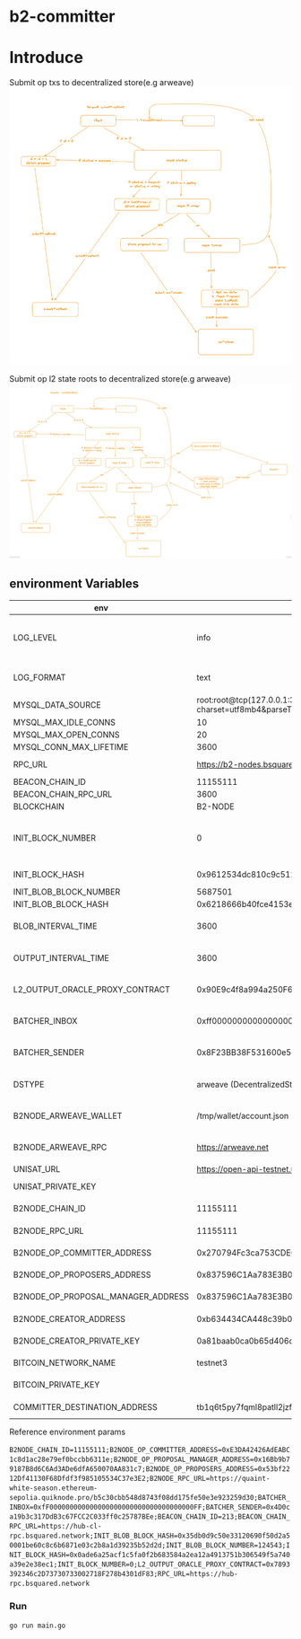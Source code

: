 # b2-committer

# Introduce

Submit op txs to decentralized store(e.g arweave)
![img_1.png](img_1.png)

Submit op l2 state roots to decentralized store(e.g arweave)
![img_2.png](img_2.png)


## environment Variables
| env                                | value                                                        | description                              | remarks                   |
| ---------------------------------- | ------------------------------------------------------------ | ---------------------------------------- | ------------------------- |
| LOG_LEVEL                          | info                                                         |                                          | warn、error、panic、fatal |
| LOG_FORMAT                         | text                                                         |                                          | options: text、json       |
| MYSQL_DATA_SOURCE                  | root:root@tcp(127.0.0.1:3306)/b2_committer?charset=utf8mb4&parseTime=True&loc=Local&multiStatements=true |                                          |                           |
| MYSQL_MAX_IDLE_CONNS               | 10                                                           |                                          |                           |
| MYSQL_MAX_OPEN_CONNS               | 20                                                           |                                          |                           |
| MYSQL_CONN_MAX_LIFETIME            | 3600                                                         |                                          |                           |
| RPC_URL                            | https://b2-nodes.bsquared.network                            | B2NODE-RPC                               |                           |
| BEACON_CHAIN_ID                    | 11155111                                                     |                                          |                           |
| BEACON_CHAIN_RPC_URL               | 3600                                                         |                                          |                           |
| BLOCKCHAIN                         | B2-NODE                                                      |                                          |                           |
| INIT_BLOCK_NUMBER                  | 0                                                            | for begainning to sync block to local db |                           |
| INIT_BLOCK_HASH                    | 0x9612534dc810c9c51211c77def2db781d7cc7979b0cb076a47c9fc6fb6dc475c | Init block hash                          |                           |
| INIT_BLOB_BLOCK_NUMBER             | 5687501                                                      |                                          |                           |
| INIT_BLOB_BLOCK_HASH               | 0x6218666b40fce4153e8f5349ab2f9d2590a601e5a178e4b6d4580094d5c0c2ee |                                          |                           |
| BLOB_INTERVAL_TIME                 | 3600                                                         | btc-network type                         |                           |
| OUTPUT_INTERVAL_TIME               | 3600                                                         | btc-network type                         |                           |
| L2_OUTPUT_ORACLE_PROXY_CONTRACT    | 0x90E9c4f8a994a250F6aEfd61CAFb4F2e895D458F                   | btc-network type                         |                           |
| BATCHER_INBOX                      | 0xff00000000000000000000000000000011155420 (op batcher inbox) | btc-network type                         |                           |
| BATCHER_SENDER                     | 0x8F23BB38F531600e5d8FDDaAEC41F13FaB46E98c (op batcher inbox) | btc-network type                         |                           |
| DSTYPE                             | arweave (DecentralizedStore type)                            | btc-network type                         |                           |
| B2NODE_ARWEAVE_WALLET              | /tmp/wallet/account.json                                     | btc-network type                         |                           |
| B2NODE_ARWEAVE_RPC                 | https://arweave.net                                          | btc-network type                         |                           |
| UNISAT_URL                         | https://open-api-testnet.unisat.io/                          | privateKey                               |                           |
| UNISAT_PRIVATE_KEY                 |                                                              | btc commit destination                   |                           |
| B2NODE_CHAIN_ID                    | 11155111                                                     | btc commit destination                   |                           |
| B2NODE_RPC_URL                     | 11155111                                                     | btc commit destination                   |                           |
| B2NODE_OP_COMMITTER_ADDRESS        | 0x270794Fc3ca753CDE033D2AeF9D00EAf71EbC386                   | btc commit destination                   |                           |
| B2NODE_OP_PROPOSERS_ADDRESS        | 0x837596C1Aa783E3B06C7Efb10a51Fe6699208D1D                   | btc commit destination                   |                           |
| B2NODE_OP_PROPOSAL_MANAGER_ADDRESS | 0x837596C1Aa783E3B06C7Efb10a51Fe6699208D1D                   | btc commit destination                   |                           |
| B2NODE_CREATOR_ADDRESS             | 0xb634434CA448c39b05b460dEC51f458EaC1e2759                   | btc commit destination                   |                           |
| B2NODE_CREATOR_PRIVATE_KEY         | 0a81baab0ca0b65d406d68c79945054b092cbe77499ca55c57b3ecfd33f1d551 | btc commit destination                   |                           |
| BITCOIN_NETWORK_NAME               | testnet3                                                     | btc commit destination                   |                           |
| BITCOIN_PRIVATE_KEY                |                                                              | btc commit destination                   |                           |
| COMMITTER_DESTINATION_ADDRESS      | tb1q6t5py7fqml8patll2jzfc26q7987xqthslyvj4                   | btc commit destination                   |                           |

Reference environment params

`B2NODE_CHAIN_ID=11155111;B2NODE_OP_COMMITTER_ADDRESS=0xE3DA42426AdEABC1c8d1ac28e79ef0bccbb6311e;B2NODE_OP_PROPOSAL_MANAGER_ADDRESS=0x16Bb9b79187B8d6C6Ad3ADe6dfA650070AA831c7;B2NODE_OP_PROPOSERS_ADDRESS=0x53bf2212Df41130F68Dfdf3f985105534C37e3E2;B2NODE_RPC_URL=https://quaint-white-season.ethereum-sepolia.quiknode.pro/b5c30cbb548d8743f08dd175fe50e3e923259d30;BATCHER_INBOX=0xfF000000000000000000000000000000000000FF;BATCHER_SENDER=0x4D0ca19b3c317DdB3c67FCC2C033ff0c25787BEe;BEACON_CHAIN_ID=213;BEACON_CHAIN_RPC_URL=https://hub-cl-rpc.bsquared.network;INIT_BLOB_BLOCK_HASH=0x35db0d9c50e33120690f50d2a50001be60c8c6b6871e03c2b8a1d39235b52d2d;INIT_BLOB_BLOCK_NUMBER=124543;INIT_BLOCK_HASH=0x0ade6a25acf1c5fa0f2b683584a2ea12a4913751b306549f5a740a39e2e38ec1;INIT_BLOCK_NUMBER=0;L2_OUTPUT_ORACLE_PROXY_CONTRACT=0x7893392346c2D73730733002718F278b4301dF83;RPC_URL=https://hub-rpc.bsquared.network`

### Run

```
go run main.go
```
